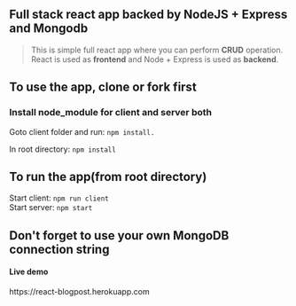 ## Full stack react app backed by NodeJS + Express and Mongodb
>This is simple full react app where you can perform **CRUD** operation. React is used as **frontend** and Node + Express is used as **backend**.

## To use the app, **clone** or **fork** first
### Install node_module for client and server both
<p> Goto client folder and run: <code>npm install.</code>
<p> In root directory: <code>npm install</code> 

## To run the app(from root directory)
<p> Start client: <code>npm run client</code> <br>Start server: <code>npm start</code>

<h2> Don't forget to use your own MongoDB connection string

<h4>Live demo</h4>
https://react-blogpost.herokuapp.com
